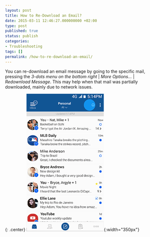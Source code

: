 ```yaml
---
layout: post
title: How to Re-Download an Email?
date: 2015-03-11 12:46:27.000000000 +02:00
type: post
published: true
status: publish
categories:
- Troubleshooting
tags: []
permalink: /how-to-re-download-an-email/
---
```


You can re-download an email message by going to the specific mail, pressing the *3-dots menu on the bottom right* \| *More Options...* \| *Redownload Message*. This may help when that mail was partially downloaded, mainly due to network issues.

{: .center}
![Redownload Email](/assets/BlueMail_Redownload_Email.gif){:width="350px"}
